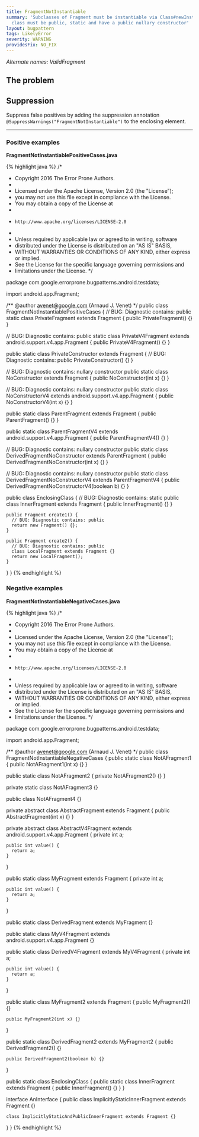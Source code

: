 ```yaml
---
title: FragmentNotInstantiable
summary: 'Subclasses of Fragment must be instantiable via Class#newInstance(): the
  class must be public, static and have a public nullary constructor'
layout: bugpattern
tags: LikelyError
severity: WARNING
providesFix: NO_FIX
---
```


<!--
*** AUTO-GENERATED, DO NOT MODIFY ***
To make changes, edit the @BugPattern annotation or the explanation in docs/bugpattern.
-->

_Alternate names: ValidFragment_

## The problem


## Suppression
Suppress false positives by adding the suppression annotation `@SuppressWarnings("FragmentNotInstantiable")` to the enclosing element.

----------

### Positive examples
__FragmentNotInstantiablePositiveCases.java__

{% highlight java %}
/*
 * Copyright 2016 The Error Prone Authors.
 *
 * Licensed under the Apache License, Version 2.0 (the "License");
 * you may not use this file except in compliance with the License.
 * You may obtain a copy of the License at
 *
 *     http://www.apache.org/licenses/LICENSE-2.0
 *
 * Unless required by applicable law or agreed to in writing, software
 * distributed under the License is distributed on an "AS IS" BASIS,
 * WITHOUT WARRANTIES OR CONDITIONS OF ANY KIND, either express or implied.
 * See the License for the specific language governing permissions and
 * limitations under the License.
 */

package com.google.errorprone.bugpatterns.android.testdata;

import android.app.Fragment;

/** @author avenet@google.com (Arnaud J. Venet) */
public class FragmentNotInstantiablePositiveCases {
  // BUG: Diagnostic contains: public
  static class PrivateFragment extends Fragment {
    public PrivateFragment() {}
  }

  // BUG: Diagnostic contains: public
  static class PrivateV4Fragment extends android.support.v4.app.Fragment {
    public PrivateV4Fragment() {}
  }

  public static class PrivateConstructor extends Fragment {
    // BUG: Diagnostic contains: public
    PrivateConstructor() {}
  }

  // BUG: Diagnostic contains: nullary constructor
  public static class NoConstructor extends Fragment {
    public NoConstructor(int x) {}
  }

  // BUG: Diagnostic contains: nullary constructor
  public static class NoConstructorV4 extends android.support.v4.app.Fragment {
    public NoConstructorV4(int x) {}
  }

  public static class ParentFragment extends Fragment {
    public ParentFragment() {}
  }

  public static class ParentFragmentV4 extends android.support.v4.app.Fragment {
    public ParentFragmentV4() {}
  }

  // BUG: Diagnostic contains: nullary constructor
  public static class DerivedFragmentNoConstructor extends ParentFragment {
    public DerivedFragmentNoConstructor(int x) {}
  }

  // BUG: Diagnostic contains: nullary constructor
  public static class DerivedFragmentNoConstructorV4 extends ParentFragmentV4 {
    public DerivedFragmentNoConstructorV4(boolean b) {}
  }

  public class EnclosingClass {
    // BUG: Diagnostic contains: static
    public class InnerFragment extends Fragment {
      public InnerFragment() {}
    }

    public Fragment create1() {
      // BUG: Diagnostic contains: public
      return new Fragment() {};
    }

    public Fragment create2() {
      // BUG: Diagnostic contains: public
      class LocalFragment extends Fragment {}
      return new LocalFragment();
    }
  }
}
{% endhighlight %}

### Negative examples
__FragmentNotInstantiableNegativeCases.java__

{% highlight java %}
/*
 * Copyright 2016 The Error Prone Authors.
 *
 * Licensed under the Apache License, Version 2.0 (the "License");
 * you may not use this file except in compliance with the License.
 * You may obtain a copy of the License at
 *
 *     http://www.apache.org/licenses/LICENSE-2.0
 *
 * Unless required by applicable law or agreed to in writing, software
 * distributed under the License is distributed on an "AS IS" BASIS,
 * WITHOUT WARRANTIES OR CONDITIONS OF ANY KIND, either express or implied.
 * See the License for the specific language governing permissions and
 * limitations under the License.
 */

package com.google.errorprone.bugpatterns.android.testdata;

import android.app.Fragment;

/** @author avenet@google.com (Arnaud J. Venet) */
public class FragmentNotInstantiableNegativeCases {
  public static class NotAFragment1 {
    public NotAFragment1(int x) {}
  }

  public static class NotAFragment2 {
    private NotAFragment2() {}
  }

  private static class NotAFragment3 {}

  public class NotAFragment4 {}

  private abstract class AbstractFragment extends Fragment {
    public AbstractFragment(int x) {}
  }

  private abstract class AbstractV4Fragment extends android.support.v4.app.Fragment {
    private int a;

    public int value() {
      return a;
    }
  }

  public static class MyFragment extends Fragment {
    private int a;

    public int value() {
      return a;
    }
  }

  public static class DerivedFragment extends MyFragment {}

  public static class MyV4Fragment extends android.support.v4.app.Fragment {}

  public static class DerivedV4Fragment extends MyV4Fragment {
    private int a;

    public int value() {
      return a;
    }
  }

  public static class MyFragment2 extends Fragment {
    public MyFragment2() {}

    public MyFragment2(int x) {}
  }

  public static class DerivedFragment2 extends MyFragment2 {
    public DerivedFragment2() {}

    public DerivedFragment2(boolean b) {}
  }

  public static class EnclosingClass {
    public static class InnerFragment extends Fragment {
      public InnerFragment() {}
    }
  }

  interface AnInterface {
    public class ImplicitlyStaticInnerFragment extends Fragment {}

    class ImplicitlyStaticAndPublicInnerFragment extends Fragment {}
  }
}
{% endhighlight %}

